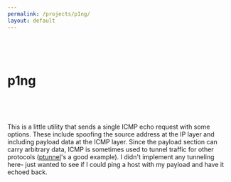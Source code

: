 ```yaml
---
permalink: /projects/p1ng/
layout: default
---
```


# p1ng <a href="https://github.com/zbo14/p1ng"><svg class="svg-icon" style="vertical-align:middle"><use xlink:href="{{ '/assets/minima-social-icons.svg#github' | relative_url }}"></use></svg></a>

This is a little utility that sends a single ICMP echo request with some options. These include spoofing the source address at the IP layer and including payload data at the ICMP layer. Since the payload section can carry arbitrary data, ICMP is sometimes used to tunnel traffic for other protocols ([ptunnel](http://www.mit.edu/afs.new/sipb/user/golem/tmp/ptunnel-0.61.orig/web/)'s a good example). I didn't implement any tunneling here- just wanted to see if I could ping a host with my payload and have it echoed back.
